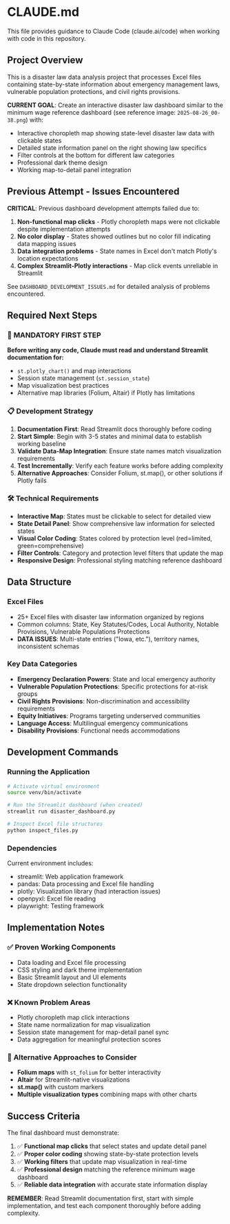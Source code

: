 # CLAUDE.md

This file provides guidance to Claude Code (claude.ai/code) when working with code in this repository.

## Project Overview

This is a disaster law data analysis project that processes Excel files containing state-by-state information about emergency management laws, vulnerable population protections, and civil rights provisions. 

**CURRENT GOAL**: Create an interactive disaster law dashboard similar to the minimum wage reference dashboard (see reference image: `2025-08-26_00-38.png`) with:
- Interactive choropleth map showing state-level disaster law data with clickable states
- Detailed state information panel on the right showing law specifics  
- Filter controls at the bottom for different law categories
- Professional dark theme design
- Working map-to-detail panel integration

## Previous Attempt - Issues Encountered

**CRITICAL**: Previous dashboard development attempts failed due to:
1. **Non-functional map clicks** - Plotly choropleth maps were not clickable despite implementation attempts
2. **No color display** - States showed outlines but no color fill indicating data mapping issues
3. **Data integration problems** - State names in Excel don't match Plotly's location expectations
4. **Complex Streamlit-Plotly interactions** - Map click events unreliable in Streamlit

See `DASHBOARD_DEVELOPMENT_ISSUES.md` for detailed analysis of problems encountered.

## Required Next Steps

### 🎯 **MANDATORY FIRST STEP**
**Before writing any code, Claude must read and understand Streamlit documentation for:**
- `st.plotly_chart()` and map interactions  
- Session state management (`st.session_state`)
- Map visualization best practices
- Alternative map libraries (Folium, Altair) if Plotly has limitations

### 📋 **Development Strategy**
1. **Documentation First**: Read Streamlit docs thoroughly before coding
2. **Start Simple**: Begin with 3-5 states and minimal data to establish working baseline
3. **Validate Data-Map Integration**: Ensure state names match visualization requirements
4. **Test Incrementally**: Verify each feature works before adding complexity
5. **Alternative Approaches**: Consider Folium, st.map(), or other solutions if Plotly fails

### 🛠️ **Technical Requirements**
- **Interactive Map**: States must be clickable to select for detailed view
- **State Detail Panel**: Show comprehensive law information for selected states
- **Visual Color Coding**: States colored by protection level (red=limited, green=comprehensive)
- **Filter Controls**: Category and protection level filters that update the map
- **Responsive Design**: Professional styling matching reference dashboard

## Data Structure

### Excel Files
- 25+ Excel files with disaster law information organized by regions
- Common columns: State, Key Statutes/Codes, Local Authority, Notable Provisions, Vulnerable Populations Protections
- **DATA ISSUES**: Multi-state entries ("Iowa, etc."), territory names, inconsistent schemas

### Key Data Categories  
- **Emergency Declaration Powers**: State and local emergency authority
- **Vulnerable Population Protections**: Specific protections for at-risk groups
- **Civil Rights Provisions**: Non-discrimination and accessibility requirements
- **Equity Initiatives**: Programs targeting underserved communities
- **Language Access**: Multilingual emergency communications
- **Disability Provisions**: Functional needs accommodations

## Development Commands

### Running the Application
```bash
# Activate virtual environment
source venv/bin/activate

# Run the Streamlit dashboard (when created)
streamlit run disaster_dashboard.py

# Inspect Excel file structures  
python inspect_files.py
```

### Dependencies
Current environment includes:
- streamlit: Web application framework
- pandas: Data processing and Excel file handling  
- plotly: Visualization library (had interaction issues)
- openpyxl: Excel file reading
- playwright: Testing framework

## Implementation Notes

### ✅ **Proven Working Components**
- Data loading and Excel file processing
- CSS styling and dark theme implementation
- Basic Streamlit layout and UI elements
- State dropdown selection functionality

### ❌ **Known Problem Areas**  
- Plotly choropleth map click interactions
- State name normalization for map visualization
- Session state management for map-detail panel sync
- Data aggregation for meaningful protection scores

### 🤔 **Alternative Approaches to Consider**
- **Folium maps** with `st_folium` for better interactivity
- **Altair** for Streamlit-native visualizations  
- **st.map()** with custom markers
- **Multiple visualization types** combining maps with other charts

## Success Criteria

The final dashboard must demonstrate:
1. ✅ **Functional map clicks** that select states and update detail panel
2. ✅ **Proper color coding** showing state-by-state protection levels  
3. ✅ **Working filters** that update map visualization in real-time
4. ✅ **Professional design** matching the reference minimum wage dashboard
5. ✅ **Reliable data integration** with accurate state information display

**REMEMBER**: Read Streamlit documentation first, start with simple implementation, and test each component thoroughly before adding complexity.